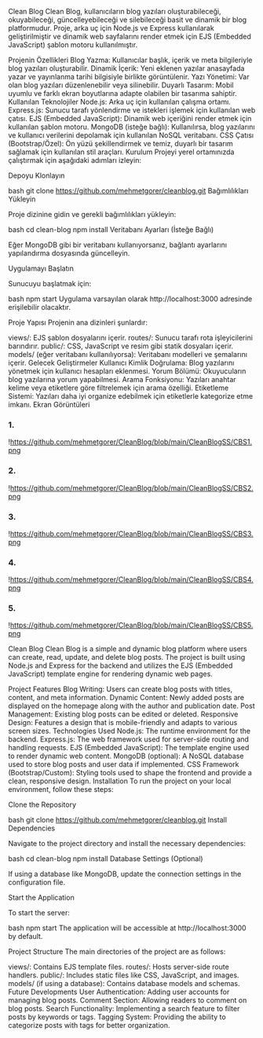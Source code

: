 
Clean Blog
Clean Blog, kullanıcıların blog yazıları oluşturabileceği, okuyabileceği, güncelleyebileceği ve silebileceği basit ve dinamik bir blog platformudur. Proje, arka uç için Node.js ve Express kullanılarak geliştirilmiştir ve dinamik web sayfalarını render etmek için EJS (Embedded JavaScript) şablon motoru kullanılmıştır.

Projenin Özellikleri
Blog Yazma: Kullanıcılar başlık, içerik ve meta bilgileriyle blog yazıları oluşturabilir.
Dinamik İçerik: Yeni eklenen yazılar anasayfada yazar ve yayınlanma tarihi bilgisiyle birlikte görüntülenir.
Yazı Yönetimi: Var olan blog yazıları düzenlenebilir veya silinebilir.
Duyarlı Tasarım: Mobil uyumlu ve farklı ekran boyutlarına adapte olabilen bir tasarıma sahiptir.
Kullanılan Teknolojiler
Node.js: Arka uç için kullanılan çalışma ortamı.
Express.js: Sunucu tarafı yönlendirme ve istekleri işlemek için kullanılan web çatısı.
EJS (Embedded JavaScript): Dinamik web içeriğini render etmek için kullanılan şablon motoru.
MongoDB (isteğe bağlı): Kullanılırsa, blog yazılarını ve kullanıcı verilerini depolamak için kullanılan NoSQL veritabanı.
CSS Çatısı (Bootstrap/Özel): Ön yüzü şekillendirmek ve temiz, duyarlı bir tasarım sağlamak için kullanılan stil araçları.
Kurulum
Projeyi yerel ortamınızda çalıştırmak için aşağıdaki adımları izleyin:

Depoyu Klonlayın

bash
git clone https://github.com/mehmetgorer/cleanblog.git
Bağımlılıkları Yükleyin

Proje dizinine gidin ve gerekli bağımlılıkları yükleyin:

bash
cd clean-blog
npm install
Veritabanı Ayarları (İsteğe Bağlı)

Eğer MongoDB gibi bir veritabanı kullanıyorsanız, bağlantı ayarlarını yapılandırma dosyasında güncelleyin.

Uygulamayı Başlatın

Sunucuyu başlatmak için:

bash
npm start
Uygulama varsayılan olarak http://localhost:3000 adresinde erişilebilir olacaktır.

Proje Yapısı
Projenin ana dizinleri şunlardır:

views/: EJS şablon dosyalarını içerir.
routes/: Sunucu tarafı rota işleyicilerini barındırır.
public/: CSS, JavaScript ve resim gibi statik dosyaları içerir.
models/ (eğer veritabanı kullanılıyorsa): Veritabanı modelleri ve şemalarını içerir.
Gelecek Geliştirmeler
Kullanıcı Kimlik Doğrulama: Blog yazılarını yönetmek için kullanıcı hesapları eklenmesi.
Yorum Bölümü: Okuyucuların blog yazılarına yorum yapabilmesi.
Arama Fonksiyonu: Yazıları anahtar kelime veya etiketlere göre filtrelemek için arama özelliği.
Etiketleme Sistemi: Yazıları daha iyi organize edebilmek için etiketlerle kategorize etme imkanı.
Ekran Görüntüleri


### 1.
!https://github.com/mehmetgorer/CleanBlog/blob/main/CleanBlogSS/CBS1.png

### 2. 
!https://github.com/mehmetgorer/CleanBlog/blob/main/CleanBlogSS/CBS2.png

### 3. 
!https://github.com/mehmetgorer/CleanBlog/blob/main/CleanBlogSS/CBS3.png

### 4. 
!https://github.com/mehmetgorer/CleanBlog/blob/main/CleanBlogSS/CBS4.png

### 5. 
!https://github.com/mehmetgorer/CleanBlog/blob/main/CleanBlogSS/CBS5.png



Clean Blog
Clean Blog is a simple and dynamic blog platform where users can create, read, update, and delete blog posts. The project is built using Node.js and Express for the backend and utilizes the EJS (Embedded JavaScript) template engine for rendering dynamic web pages.

Project Features
Blog Writing: Users can create blog posts with titles, content, and meta information.
Dynamic Content: Newly added posts are displayed on the homepage along with the author and publication date.
Post Management: Existing blog posts can be edited or deleted.
Responsive Design: Features a design that is mobile-friendly and adapts to various screen sizes.
Technologies Used
Node.js: The runtime environment for the backend.
Express.js: The web framework used for server-side routing and handling requests.
EJS (Embedded JavaScript): The template engine used to render dynamic web content.
MongoDB (optional): A NoSQL database used to store blog posts and user data if implemented.
CSS Framework (Bootstrap/Custom): Styling tools used to shape the frontend and provide a clean, responsive design.
Installation
To run the project on your local environment, follow these steps:

Clone the Repository

bash
git clone https://github.com/mehmetgorer/cleanblog.git
Install Dependencies

Navigate to the project directory and install the necessary dependencies:

bash
cd clean-blog
npm install
Database Settings (Optional)

If using a database like MongoDB, update the connection settings in the configuration file.

Start the Application

To start the server:

bash
npm start
The application will be accessible at http://localhost:3000 by default.

Project Structure
The main directories of the project are as follows:

views/: Contains EJS template files.
routes/: Hosts server-side route handlers.
public/: Includes static files like CSS, JavaScript, and images.
models/ (if using a database): Contains database models and schemas.
Future Developments
User Authentication: Adding user accounts for managing blog posts.
Comment Section: Allowing readers to comment on blog posts.
Search Functionality: Implementing a search feature to filter posts by keywords or tags.
Tagging System: Providing the ability to categorize posts with tags for better organization.


